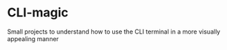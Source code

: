# CLI-magic
Small projects to understand how to use the CLI terminal in a more visually appealing manner
